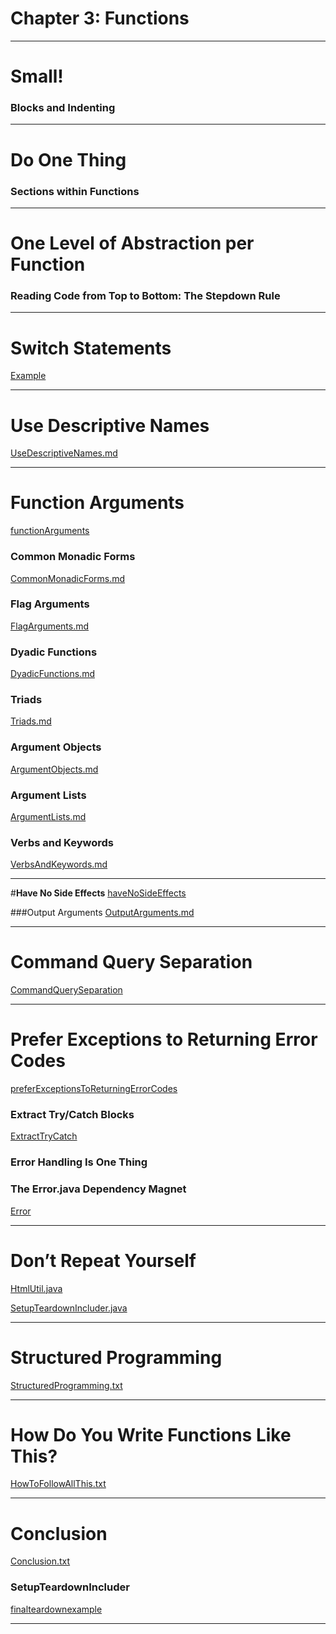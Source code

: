 # **Chapter 3: Functions**

***

# **Small!**

### Blocks and Indenting

<hr />

# **Do One Thing**

### Sections within Functions

<hr />

# **One Level of Abstraction per Function**

### Reading Code from Top to Bottom: The Stepdown Rule

<hr /> 

# **Switch Statements**

[Example](./switchpayroll)

<hr />

# **Use Descriptive Names**
[UseDescriptiveNames.md](./UseDescriptiveNames.md)

<hr /> 

# **Function Arguments**
[functionArguments](./functionArguments)


### **Common Monadic Forms**

[CommonMonadicForms.md](./functionArguments/CommonMonadicForms.md)

### Flag Arguments

[FlagArguments.md](./functionArguments/FlagArguments.md)

### Dyadic Functions

[DyadicFunctions.md](./functionArguments/DyadicFunctions.md)

### Triads

[Triads.md](./functionArguments/Triads.md)

### Argument Objects
[ArgumentObjects.md](./functionArguments/ArgumentObjects.md)

### Argument Lists 
[ArgumentLists.md](./functionArguments/ArgumentLists.md)

### Verbs and Keywords
[VerbsAndKeywords.md](./functionArguments/VerbsAndKeywords.md)

<hr /> 

#**Have No Side Effects** 
[haveNoSideEffects](./haveNoSideEffects)

###Output Arguments 
[OutputArguments.md](./haveNoSideEffects/OutputArguments.txt)

<hr /> 

# **Command Query Separation**
[CommandQuerySeparation](./CommandQuerySeparation.md)

<hr /> 

# Prefer Exceptions to Returning Error Codes

[preferExceptionsToReturningErrorCodes](./preferExceptionsToReturningErrorCodes)

### Extract Try/Catch Blocks
[ExtractTryCatch](./preferExceptionsToReturningErrorCodes/ExtractTryCatch.java)

### Error Handling Is One Thing

### The Error.java Dependency Magnet

[Error](./preferExceptionsToReturningErrorCodes/Error.java)

<hr /> 

# Don’t Repeat Yourself

[HtmlUtil.java](./htmlutil/HtmlUtil.java)

[SetupTeardownIncluder.java](./finalTeardownExample/SetupTeardownIncluder.java)


<hr /> 

# Structured Programming

[StructuredProgramming.txt](./StructuredProgramming.md)

<hr /> 

# How Do You Write Functions Like This?

[HowToFollowAllThis.txt](./HowToFollowAllThis.md)

<hr /> 

# Conclusion

[Conclusion.txt](./Conclusion.md)

### SetupTeardownIncluder

[finalteardownexample](./finalteardownexample)

<hr /> 